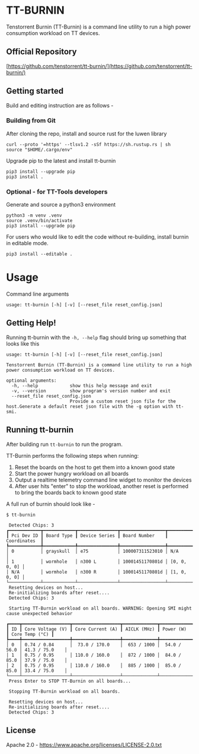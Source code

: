 # TT-BURNIN

Tenstorrent Burnin (TT-Burnin) is a command line utility to run a high power consumption workload on TT devices.

## Official Repository

[https://github.com/tenstorrent/tt-burnin/](https://github.com/tenstorrent/tt-burnin/)

## Getting started
Build and editing instruction are as follows -

### Building from Git

After cloning the repo, install and source rust for the luwen library
```
curl --proto '=https' --tlsv1.2 -sSf https://sh.rustup.rs | sh
source "$HOME/.cargo/env"
```
Upgrade pip to the latest and install tt-burnin
```
pip3 install --upgrade pip
pip3 install .
```
### Optional - for TT-Tools developers

Generate and source a python3 environment
```
python3 -m venv .venv
source .venv/bin/activate
pip3 install --upgrade pip
```
For users who would like to edit the code without re-building, install burnin in editable mode.
```
pip3 install --editable .
```

# Usage

Command line arguments
```
usage: tt-burnin [-h] [-v] [--reset_file reset_config.json]
```

## Getting Help!

Running tt-burnin with the ```-h, --help``` flag should bring up something that looks like this

```
usage: tt-burnin [-h] [-v] [--reset_file reset_config.json]

Tenstorrent Burnin (TT-Burnin) is a command line utility to run a high power consumption workload on TT devices.

optional arguments:
  -h, --help            show this help message and exit
  -v, --version         show program's version number and exit
  --reset_file reset_config.json
                        Provide a custom reset json file for the host.Generate a default reset json file with the -g option with tt-smi.
```

## Running tt-burnin

After building run `tt-burnin` to run the program. 

TT-Burnin performs the following steps when running:
1. Reset the boards on the host to get them into a known good state
2. Start the power hungry workload on all boards
3. Output a realtime telemetry command line widget to monitor the devices
4. After user hits "enter" to stop the workload, another reset is performed to bring the boards back to known good state

A full run of burnin should look like - 

```
$ tt-burnin

 Detected Chips: 3
┏━━━━━━━━━━━━┳━━━━━━━━━━━━┳━━━━━━━━━━━━━━━┳━━━━━━━━━━━━━━━━━┳━━━━━━━━━━━━━━┓
┃ Pci Dev ID ┃ Board Type ┃ Device Series ┃ Board Number    ┃ Coordinates  ┃
┡━━━━━━━━━━━━╇━━━━━━━━━━━━╇━━━━━━━━━━━━━━━╇━━━━━━━━━━━━━━━━━╇━━━━━━━━━━━━━━┩
│ 0          │ grayskull  │ e75           │ 100007311523010 │ N/A          │
│ 1          │ wormhole   │ n300 L        │ 10001451170801d │ [0, 0, 0, 0] │
│ N/A        │ wormhole   │ n300 R        │ 10001451170801d │ [1, 0, 0, 0] │
└────────────┴────────────┴───────────────┴─────────────────┴──────────────┘
 Resetting devices on host... 
 Re-initializing boards after reset.... 
 Detected Chips: 3

 Starting TT-Burnin workload on all boards. WARNING: Opening SMI might cause unexpected behavior 
                                                                                                                                                               
┏━━━━┳━━━━━━━━━━━━━━━━━━┳━━━━━━━━━━━━━━━━━━┳━━━━━━━━━━━━━┳━━━━━━━━━━━━━━━┳━━━━━━━━━━━━━━━━┓
┃ ID ┃ Core Voltage (V) ┃ Core Current (A) ┃ AICLK (MHz) ┃ Power (W)     ┃ Core Temp (°C) ┃
┡━━━━╇━━━━━━━━━━━━━━━━━━╇━━━━━━━━━━━━━━━━━━╇━━━━━━━━━━━━━╇━━━━━━━━━━━━━━━╇━━━━━━━━━━━━━━━━┩
│ 0  │ 0.74 / 0.84      │  73.0 / 170.0    │  653 / 1000 │  54.0 /  56.0 │ 41.3 / 75.0    │
│ 1  │ 0.75 / 0.95      │ 110.0 / 160.0    │  872 / 1000 │  84.0 /  85.0 │ 37.9 / 75.0    │
│ 2  │ 0.75 / 0.95      │ 110.0 / 160.0    │  885 / 1000 │  85.0 /  85.0 │ 33.4 / 75.0    │
└────┴──────────────────┴──────────────────┴─────────────┴───────────────┴────────────────┘
 Press Enter to STOP TT-Burnin on all boards...

 Stopping TT-Burnin workload on all boards. 

 Resetting devices on host... 
 Re-initializing boards after reset.... 
 Detected Chips: 3
```

## License

Apache 2.0 - https://www.apache.org/licenses/LICENSE-2.0.txt
